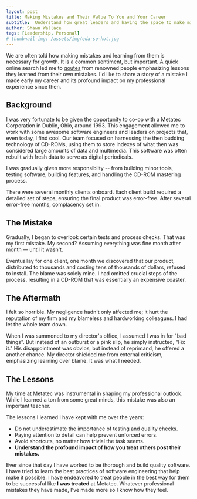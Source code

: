 ```yaml
---
layout: post
title: Making Mistakes and Their Value To You and Your Career
subtitle:  Understand how great leaders and having the space to make mistakes is important.
author: Shawn Wallace
tags: [Leadership, Personal]
# thumbnail-img: /assets/img/eda-so-hot.jpg
---
```

We are often told how making mistakes and learning from them is necessary for growth. It is a common sentiment, but important. A quick online search led me to [qoutes](https://www.lovetoknow.com/quotes-quips/inspirational/35-quotes-about-learning-from-your-mistakes-reassure-you) from renowned people emphasizing lessons they learned from their own mistakes. I'd like to share a story of a mistake I made early my career and its profound impact on my professional experience since then.

## Background 
I was very fortunate to be given the opportunity to co-op with a Metatec Corporation in Dublin, Ohio, around 1993. This engagement allowed me to work with some awesome software engineers and leaders on projects that, even today, I find cool. Our team focused on harnessing the then budding technology of CD-ROMs, using them to store indexes of what then was considered large amounts of data and multimedia. This software was often rebuilt with fresh data to serve as digital periodicals.

I was gradually given more responsiblity -- from building minor tools, testing software, building features, and handling the CD-ROM mastering process.

There were several monthly clients onboard. Each client build required a detailed set of steps, ensuring the final product was error-free. After several error-free months, complacency set in.

## The Mistake
Gradually, I began to overlook certain tests and process checks. That was my first mistake. My second? Assuming everything was fine month after month — until it wasn't.

Eventuallay for one client, one month we discovered that our product, distributed to thousands and costing tens of thousands of dollars, refused to install. The blame was solely mine. I had omitted crucial steps of the process, resulting in a CD-ROM that was essentially an expensive coaster.

## The Aftermath
I felt so horrible. My negligence hadn't only affected me; it hurt the reputation of my firm and my blameless and hardworking colleagues. I had let the whole team down.

When I was summoned to my director's office, I assumed I was in for "bad things". But instead of an outburst or a pink slip, he simply instructed, "Fix it." His disappointment was obvios, but instead of reprimand, he offered a another chance. My director shielded me from external criticism, emphasizing learning over blame. It was what I needed.

## The Lessons
My time at Metatec was instrumental in shaping my professional outlook. While I learned a ton from some great minds, this mistake was also an important teacher.

The lessons I learned I have kept with me over the years:
* Do not underestimate the importance of testing and quality checks.
* Paying attention to detail can help prevent unforced errors.
* Avoid shortcuts, no matter how trivial the task seems.
* **Understand the profound impact of how you treat others post their mistakes.**

Ever since that day I have worked to be thorough and build quality software. I have tried to learn the best practices of software engineering that help make it possible. I have endeavored to treat people in the best way for them to be successful like **I was treated** at Metatec. Whatever professional mistakes they have made, I've made more so I know how they feel.